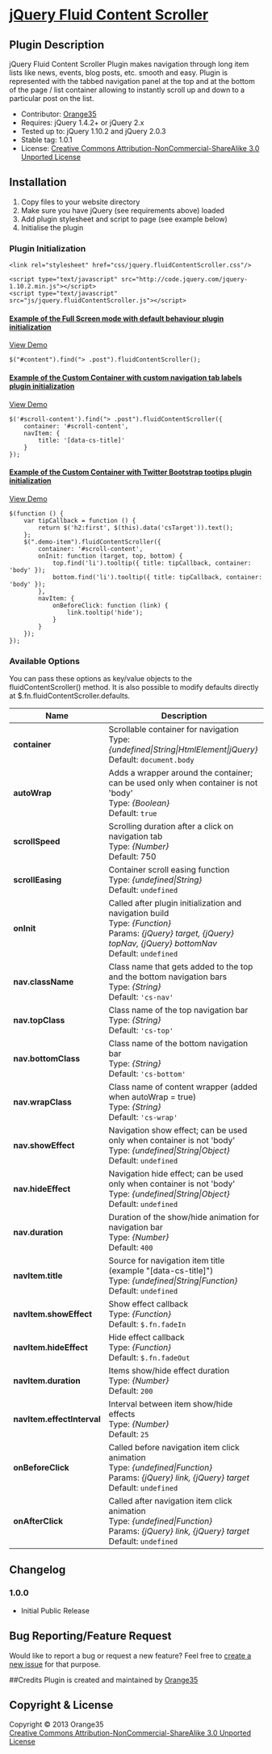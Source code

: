 # [jQuery Fluid Content Scroller](http://orange35.com/jquery-fluid-content-scroller)

## Plugin Description 

jQuery Fluid Сontent Scroller Plugin makes navigation through long item lists
like news, events, blog posts, etc. smooth and easy. Plugin is represented with
the tabbed navigation panel at the top and at the bottom of the page / list
container allowing to instantly scroll up and down to a particular post on the
list.

* Contributor: [Orange35](http://orange35.com/ "Orange35 Web Development")
* Requires: jQuery 1.4.2+ or jQuery 2.x
* Tested up to: jQuery 1.10.2 and jQuery 2.0.3
* Stable tag: 1.0.1
* License: [Creative Commons Attribution-NonCommercial-ShareAlike 3.0 Unported License](http://creativecommons.org/licenses/by-nc-sa/3.0/) 

## Installation
1. Copy files to your website directory
2. Make sure you have jQuery (see requirements above) loaded
3. Add plugin stylesheet and script to page (see example below)
4. Initialise the plugin

### Plugin Initialization
```
<link rel="stylesheet" href="css/jquery.fluidContentScroller.css"/>

<script type="text/javascript" src="http://code.jquery.com/jquery-1.10.2.min.js"></script>
<script type="text/javascript" src="js/jquery.fluidContentScroller.js"></script>
```

#### [Example of the Full Screen mode with default behaviour plugin initialization](examples/full-screen.html)
[View Demo](http://demo.orange35.com/jquery.fluidContentScroller/)
```
$("#content").find("> .post").fluidContentScroller();
```

#### [Example of the Custom Container with custom navigation tab labels plugin initialization](examples/custom-container.html)
[View Demo](http://demo.orange35.com/jquery.fluidContentScroller/custom-container)
```
$('#scroll-content').find("> .post").fluidContentScroller({
    container: '#scroll-content',
    navItem: {
        title: '[data-cs-title]'
    }
});
```

#### [Example of the Custom Container with Twitter Bootstrap tootips plugin initialization](examples/twitter-bootstrap.html)
[View Demo](http://demo.orange35.com/jquery.fluidContentScroller/twitter-bootstrap)
```
$(function () {
    var tipCallback = function () {
        return $('h2:first', $(this).data('csTarget')).text();
    };
    $(".demo-item").fluidContentScroller({
        container: '#scroll-content',
        onInit: function (target, top, bottom) {
            top.find('li').tooltip({ title: tipCallback, container: 'body' });
            bottom.find('li').tooltip({ title: tipCallback, container: 'body' });
        },
        navItem: {
            onBeforeClick: function (link) {
                link.tooltip('hide');
            }
        }
    });
});
```

### Available Options

You can pass these options as key/value objects to the fluidContentScroller() method.
It is also possible to modify defaults directly at $.fn.fluidContentScroller.defaults.

**Name**                    | **Description**
---                         | ---
**container**               | Scrollable container for navigation<br>Type: *{undefined&#124;String&#124;HtmlElement&#124;jQuery}*<br>Default: `document.body`
**autoWrap**                | Adds a wrapper around the container; can be used only when container is not 'body'<br>Type: *{Boolean}*<br> Default: `true`
**scrollSpeed**             | Scrolling duration after a click on navigation tab<br>Type: *{Number}*<br>Default: 750
**scrollEasing**            | Container scroll easing function<br>Type: *{undefined&#124;String}*<br>Default: `undefined`
**onInit**                  | Called after plugin initialization and navigation build<br>Type: *{Function}*<br>Params: *{jQuery} target, {jQuery} topNav, {jQuery} bottomNav*<br>Default: `undefined`
**nav.className**           | Class name that gets added to the top and the bottom navigation bars<br>Type: *{String}*<br>Default: `'cs-nav'`
**nav.topClass**            | Class name of the top navigation bar<br>Type: *{String}*<br>Default: `'cs-top'`
**nav.bottomClass**         | Class name of the bottom navigation bar<br>Type: *{String}*<br>Default: `'cs-bottom'`
**nav.wrapClass**           | Class name of content wrapper (added when autoWrap = true) <br>Type: *{String}*<br>Default: `'cs-wrap'`
**nav.showEffect**          | Navigation show effect; can be used only when container is not 'body'<br>Type: *{undefined&#124;String&#124;Object}*<br>Default: `undefined`
**nav.hideEffect**          | Navigation hide effect; can be used only when container is not 'body'<br>Type: *{undefined&#124;String&#124;Object}*<br>Default: `undefined`
**nav.duration**            | Duration of the show/hide animation for navigation bar<br>Type: *{Number}*<br> Default: `400`
**navItem.title**           | Source for navigation item title (example "[data-cs-title]")<br>Type: *{undefined&#124;String&#124;Function}*<br>Default: `undefined`
**navItem.showEffect**      | Show effect callback<br>Type: *{Function}*<br>Default: `$.fn.fadeIn`
**navItem.hideEffect**      | Hide effect callback<br>Type: *{Function}*<br>Default: `$.fn.fadeOut`
**navItem.duration**        | Items show/hide effect duration<br>Type: *{Number}*<br>Default: `200`
**navItem.effectInterval**  | Interval between item show/hide effects<br>Type: *{Number}*<br>Default: `25`
**onBeforeClick**           | Called before navigation item click animation<br>Type: *{undefined&#124;Function}*<br>Params: *{jQuery} link, {jQuery} target*<br>Default: `undefined`
**onAfterClick**            | Called after navigation item click animation<br>Type: *{undefined&#124;Function}*<br>Params: *{jQuery} link, {jQuery} target*<br>Default: `undefined`


## Changelog
### 1.0.0
* Initial Public Release

## Bug Reporting/Feature Request
Would like to report a bug or request a new feature? Feel free to [create a new issue](https://github.com/orange35/jquery.fluidContentScroller/issues) for that purpose.

##Credits
Plugin is created and maintained by [Orange35](http://orange35.com/ "Orange35 Web Development")

## Copyright &amp; License
Copyright &copy; 2013 Orange35<br />
[Creative Commons Attribution-NonCommercial-ShareAlike 3.0 Unported License](LICENSE)
